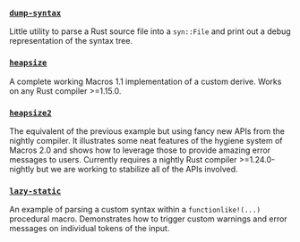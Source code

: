 ### [`dump-syntax`](dump-syntax)

Little utility to parse a Rust source file into a `syn::File` and print out a
debug representation of the syntax tree.

### [`heapsize`](heapsize)

A complete working Macros 1.1 implementation of a custom derive. Works on any
Rust compiler >=1.15.0.

### [`heapsize2`](heapsize2)

The equivalent of the previous example but using fancy new APIs from the nightly
compiler. It illustrates some neat features of the hygiene system of Macros 2.0
and shows how to leverage those to provide amazing error messages to users.
Currently requires a nightly Rust compiler >=1.24.0-nightly but we are working
to stabilize all of the APIs involved.

### [`lazy-static`](lazy-static)

An example of parsing a custom syntax within a `functionlike!(...)` procedural
macro. Demonstrates how to trigger custom warnings and error messages on
individual tokens of the input.
